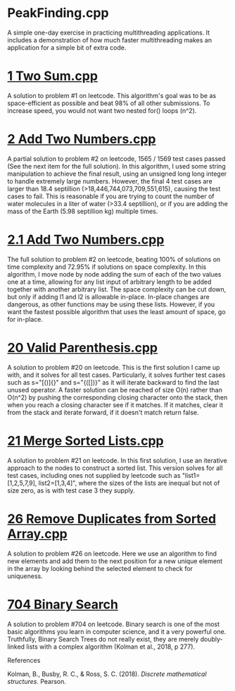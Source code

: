 # PeakFinding.cpp
A simple one-day exercise in practicing multithreading applications. It includes a demonstration of how much faster multithreading makes an application for a simple bit of extra code.

# [1 Two Sum.cpp](https://leetcode.com/problems/two-sum/submissions/1244450128)
A solution to problem #1 on leetcode. This algorithm's goal was to be as space-efficient as possible and beat 98% of all other submissions. To increase speed, you would not want two nested for() loops (n^2).

# [2 Add Two Numbers.cpp](https://leetcode.com/problems/add-two-numbers/submissions/1484996277)
A partial solution to problem #2 on leetcode, 1565 / 1569 test cases passed (See the next item for the full solution). In this algorithm, I used some string manipulation to achieve the final result, using an unsigned long long integer to handle extremely large numbers. However, the final 4 test cases are larger than 18.4 septillion (>18,446,744,073,709,551,615), causing the test cases to fail. This is reasonable if you are trying to count the number of water molecules in a liter of water (>33.4 septillion), or if you are adding the mass of the Earth (5.98 septillion kg) multiple times.

# [2.1 Add Two Numbers.cpp](https://leetcode.com/problems/add-two-numbers/submissions/1522662145/)
The full solution to problem #2 on leetcode, beating 100% of solutions on time complexity and 72.95% if solutions on space complexity. In this algorithm, I move node by node adding the sum of each of the two values one at a time, allowing for any list input of arbitrary length to be added together with another arbitrary list. The space complexity can be cut down, but only if adding l1 and l2 is allowable in-place. In-place changes are dangerous, as other functions may be using these lists. However, if you want the fastest possible algorithm that uses the least amount of space, go for in-place.

# [20 Valid Parenthesis.cpp](https://leetcode.com/problems/valid-parentheses/submissions/1485000195)
A solution to problem #20 on leetcode. This is the first solution I came up with, and it solves for all test cases. Particularly, it solves further test cases such as s="[()]{}" and s="{([])}" as it will iterate backward to find the last unused operator. A faster solution can be reached of size O(n) rather than O(n^2) by pushing the corresponding closing character onto the stack, then when you reach a closing character see if it matches. If it matches, clear it from the stack and iterate forward, if it doesn't match return false.

# [21 Merge Sorted Lists.cpp](https://leetcode.com/problems/merge-two-sorted-lists/submissions/1443541194)
A solution to problem #21 on leetcode. In this first solution, I use an iterative approach to the nodes to construct a sorted list. This version solves for all test cases, including ones not supplied by leetcode such as "list1=[1,2,5,7,9], list2=[1,3,4]", where the sizes of the lists are inequal but not of size zero, as is with test case 3 they supply.

# [26 Remove Duplicates from Sorted Array.cpp](https://leetcode.com/problems/remove-duplicates-from-sorted-array/submissions/1484973838)
A solution to problem #26 on leetcode. Here we use an algorithm to find new elements and add them to the next position for a new unique element in the array by looking behind the selected element to check for uniqueness.

# [704 Binary Search](https://leetcode.com/problems/binary-search/submissions/1485009772)
A solution to problem #704 on leetcode. Binary search is one of the most basic algorithms you learn in computer science, and it a very powerful one. Truthfully, Binary Search Trees do not really exist, they are merely doubly-linked lists with a complex algorithm (Kolman et al., 2018, p 277).


References

Kolman, B., Busby, R. C., & Ross, S. C. (2018). _Discrete mathematical structures._ Pearson. 

